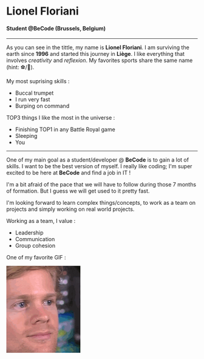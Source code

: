 # Lionel Floriani

#### Student @BeCode (Brussels, Belgium)

---

As you can see in the tittle, my name is **Lionel Floriani**. I am surviving the earth since **1996** and started this journey in **Liège**. I like everything that involves _creativity_ and _reflexion_. My favorites sports share the same name (hint: ⚽️/🏈).

My most suprising skills :

-   Buccal trumpet
-   I run very fast
-   Burping on command

TOP3 things I like the most in the universe :

-   Finishing TOP1 in any Battle Royal game
-   Sleeping
-   You

---

One of my main goal as a student/developer @ **BeCode** is to gain a lot of skills. I want to be the best version of myself. I really like coding; I'm super excited to be here at **BeCode** and find a job in IT !

I'm a bit afraid of the pace that we will have to follow during those 7 months of formation. But I guess we will get used to it pretty fast.

I'm looking forward to learn complex things/concepts, to work as a team on projects and simply working on real world projects.

Working as a team, I value :

-   Leadership
-   Communication
-   Group cohesion

One of my favorite GIF :

![](/im-sorry-what.gif)
